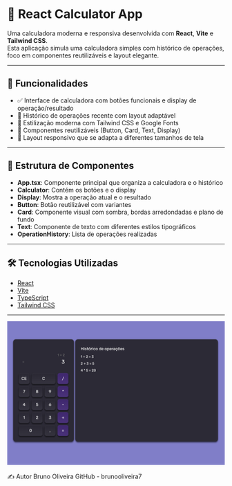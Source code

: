 # 🧮 React Calculator App

Uma calculadora moderna e responsiva desenvolvida com **React**, **Vite** e **Tailwind CSS**.  
Esta aplicação simula uma calculadora simples com histórico de operações, foco em componentes reutilizáveis e layout elegante.

---

## 🚀 Funcionalidades

- ✅ Interface de calculadora com botões funcionais e display de operação/resultado
- 📜 Histórico de operações recente com layout adaptável
- 💅 Estilização moderna com Tailwind CSS e Google Fonts
- 🧩 Componentes reutilizáveis (Button, Card, Text, Display)
- 📱 Layout responsivo que se adapta a diferentes tamanhos de tela

---

## 🧱 Estrutura de Componentes

- **App.tsx**: Componente principal que organiza a calculadora e o histórico
- **Calculator**: Contém os botões e o display
- **Display**: Mostra a operação atual e o resultado
- **Button**: Botão reutilizável com variantes
- **Card**: Componente visual com sombra, bordas arredondadas e plano de fundo
- **Text**: Componente de texto com diferentes estilos tipográficos
- **OperationHistory**: Lista de operações realizadas

---

## 🛠️ Tecnologias Utilizadas

- [React](https://react.dev/)
- [Vite](https://vitejs.dev/)
- [TypeScript](https://www.typescriptlang.org/)
- [Tailwind CSS](https://tailwindcss.com/)

---

<p align="center">
  <img alt="calculator" src="https://github.com/brunooliveira7/react-calculator/blob/main/src/assets/Layout%20Calculator.png">
</p>

✍️ Autor
Bruno Oliveira
GitHub - brunooliveira7
